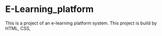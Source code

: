# E-Learning_platform
This is a project of an e-learning platform system. This project is build by HTML, CSS, 


